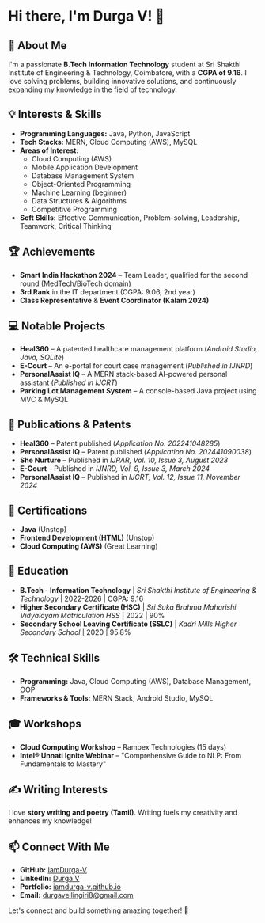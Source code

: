 # Hi there, I'm Durga V! 👋

## 🚀 About Me
I'm a passionate **B.Tech Information Technology** student at Sri Shakthi Institute of Engineering & Technology, Coimbatore, with a **CGPA of 9.16**. I love solving problems, building innovative solutions, and continuously expanding my knowledge in the field of technology.

## 💡 Interests & Skills
- **Programming Languages:** Java, Python, JavaScript
- **Tech Stacks:** MERN, Cloud Computing (AWS), MySQL
- **Areas of Interest:**
  - Cloud Computing (AWS)
  - Mobile Application Development
  - Database Management System
  - Object-Oriented Programming
  - Machine Learning (beginner)
  - Data Structures & Algorithms
  - Competitive Programming
- **Soft Skills:** Effective Communication, Problem-solving, Leadership, Teamwork, Critical Thinking

## 🏆 Achievements
- **Smart India Hackathon 2024** – Team Leader, qualified for the second round (MedTech/BioTech domain)
- **3rd Rank** in the IT department (CGPA: 9.06, 2nd year)
- **Class Representative** & **Event Coordinator (Kalam 2024)**

## 💻 Notable Projects
- **Heal360** – A patented healthcare management platform (*Android Studio, Java, SQLite*)
- **E-Court** – An e-portal for court case management (*Published in IJNRD*)
- **PersonalAssist IQ** – A MERN stack-based AI-powered personal assistant (*Published in IJCRT*)
- **Parking Lot Management System** – A console-based Java project using MVC & MySQL

## 📜 Publications & Patents
- **Heal360** – Patent published (*Application No. 202241048285*)
- **PersonalAssist IQ** – Patent published (*Application No. 202441090038*)
- **She Nurture** – Published in *IJRAR, Vol. 10, Issue 3, August 2023*
- **E-Court** – Published in *IJNRD, Vol. 9, Issue 3, March 2024*
- **PersonalAssist IQ** – Published in *IJCRT, Vol. 12, Issue 11, November 2024*

## 🏅 Certifications
- **Java** (Unstop)
- **Frontend Development (HTML)** (Unstop)
- **Cloud Computing (AWS)** (Great Learning)

## 🏫 Education
- **B.Tech - Information Technology** | *Sri Shakthi Institute of Engineering & Technology* | 2022-2026 | CGPA: 9.16
- **Higher Secondary Certificate (HSC)** | *Sri Suka Brahma Maharishi Vidyalayam Matriculation HSS* | 2022 | 90%
- **Secondary School Leaving Certificate (SSLC)** | *Kadri Mills Higher Secondary School* | 2020 | 95.8%

## 🛠 Technical Skills
- **Programming:** Java, Cloud Computing (AWS), Database Management, OOP
- **Frameworks & Tools:** MERN Stack, Android Studio, MySQL

## 🎓 Workshops
- **Cloud Computing Workshop** – Rampex Technologies (15 days)
- **Intel® Unnati Ignite Webinar** – "Comprehensive Guide to NLP: From Fundamentals to Mastery"

## ✍️ Writing Interests
I love **story writing and poetry (Tamil)**. Writing fuels my creativity and enhances my knowledge!

## 📫 Connect With Me
- **GitHub:** [IamDurga-V](https://github.com/IamDurga-V)
- **LinkedIn:** [Durga V](https://www.linkedin.com/in/durga-v-780165277/)
- **Portfolio:** [iamdurga-v.github.io](https://iamdurga-v.github.io/Portfolio.github.io/)
- **Email:** durgavellingiri8@gmail.com

Let's connect and build something amazing together! 🚀
